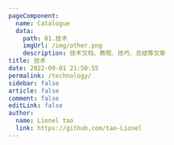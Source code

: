 ```yaml
---
pageComponent: 
  name: Catalogue
  data: 
    path: 01.技术
    imgUrl: /img/other.png
    description: 技术文档、教程、技巧、总结等文章
title: 技术
date: 2022-09-01 21:50:55
permalink: /technology/
sidebar: false
article: false
comment: false
editLink: false
author: 
  name: Lionel tao
  link: https://github.com/tao-Lionel
---
```

